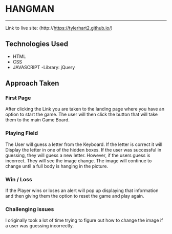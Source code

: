 # HANGMAN
-------------

Link to live site: (http://https://tylerhart2.github.io/)

## Technologies Used 
* HTML
* CSS
* JAVASCRIPT
  -Library: jQuery

## Approach Taken

### First Page

After clicking the Link you are taken to the landing page where you have an option to start the game. The user will then click the button that will take them to the main Game Board. 

### Playing Field 

The User will guess a letter from the Keyboard. If the letter is correct it will Display the letter in one of the hidden boxes. If the user was successful in guessing, they will guess a new letter. However, if the users guess is incorrect. They will see the image change. The image will continue to change until a full body is hanging in the picture. 

### Win / Loss

If the Player wins or loses an alert will pop up displaying that information and then giving them the option to reset the game and play again.

### Challenging issues 

I originally took a lot of time trying to figure out how to change the image if a user was guessing incorrectly. 









